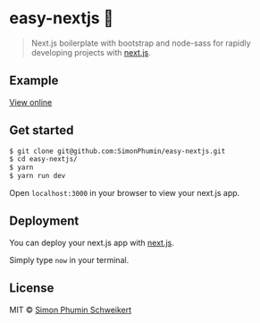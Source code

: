 # easy-nextjs 💅
> Next.js boilerplate with bootstrap and node-sass for rapidly developing projects with [next.js](https://github.com/zeit/next.js).

## Example
[View online](https://easy-nextjs-eiflz3ok0.now.sh/)

## Get started
```bash
$ git clone git@github.com:SimonPhumin/easy-nextjs.git
$ cd easy-nextjs/
$ yarn
$ yarn run dev
``` 
Open `localhost:3000` in your browser to view your next.js app.

## Deployment

You can deploy your next.js app with [next.js](https://github.com/zeit/now-cli).

Simply type `now` in your terminal.

## License 
MIT &copy; [Simon Phumin Schweikert](https://twitter.com/simonphumin)
